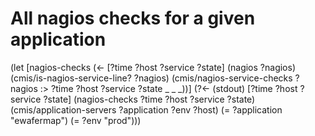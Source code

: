 # All nagios checks for a given application

(let [nagios-checks (<- [?time ?host ?service ?state]
     		    	       (nagios ?nagios)
			      (cmis/is-nagios-service-line? ?nagios)
			      (cmis/nagios-service-checks ?nagios :> ?time ?host ?service ?state _ _ _))]
	(?<- (stdout) [?time ?host ?service ?state]
	     (nagios-checks ?time ?host ?service ?state)
	     (cmis/application-servers ?application ?env ?host)
	     (= ?application "ewafermap")
	     (= ?env "prod")))
